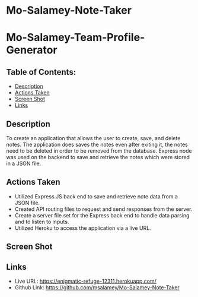 # Mo-Salamey-Note-Taker

# Mo-Salamey-Team-Profile-Generator

## Table of Contents: 
* [Description](#Description)
* [Actions Taken](#Actions)
* [Screen Shot](#Screen)
* [Links](#Links)

## Description
To create an application that allows the user to create, save, and delete notes. The application does saves the notes even after exiting it, the notes need to be deleted in order to be removed from the database. Express node was used on the backend to save and retrieve the notes which were stored in a JSON file. 

## Actions Taken
* Utilized Express.JS back end to save and retrieve note data from a JSON file.
* Created API routing files to request and send responses from the server. 
* Create a server file set for the Express back end to handle data parsing and to listen to inputs. 
* Utilized Heroku to access the application via a live URL. 

## Screen Shot
 
 

## Links
* Live URL: https://enigmatic-refuge-12311.herokuapp.com/
* Github Link: https://github.com/msalamey/Mo-Salamey-Note-Taker